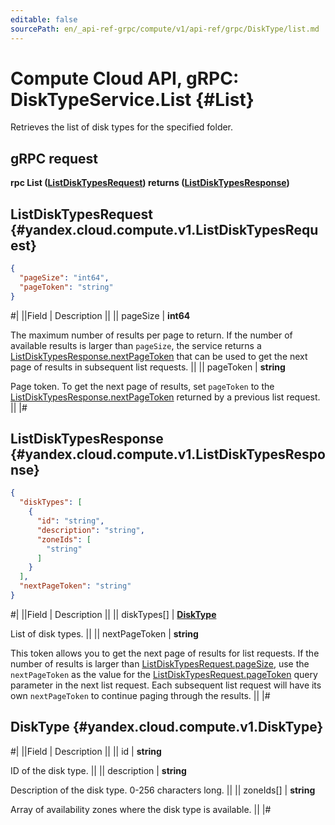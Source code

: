```yaml
---
editable: false
sourcePath: en/_api-ref-grpc/compute/v1/api-ref/grpc/DiskType/list.md
---
```


# Compute Cloud API, gRPC: DiskTypeService.List {#List}

Retrieves the list of disk types for the specified folder.

## gRPC request

**rpc List ([ListDiskTypesRequest](#yandex.cloud.compute.v1.ListDiskTypesRequest)) returns ([ListDiskTypesResponse](#yandex.cloud.compute.v1.ListDiskTypesResponse))**

## ListDiskTypesRequest {#yandex.cloud.compute.v1.ListDiskTypesRequest}

```json
{
  "pageSize": "int64",
  "pageToken": "string"
}
```

#|
||Field | Description ||
|| pageSize | **int64**

The maximum number of results per page to return. If the number of available
results is larger than `pageSize`,
the service returns a [ListDiskTypesResponse.nextPageToken](#yandex.cloud.compute.v1.ListDiskTypesResponse)
that can be used to get the next page of results in subsequent list requests. ||
|| pageToken | **string**

Page token. To get the next page of results, set `pageToken` to the
[ListDiskTypesResponse.nextPageToken](#yandex.cloud.compute.v1.ListDiskTypesResponse) returned by a previous list request. ||
|#

## ListDiskTypesResponse {#yandex.cloud.compute.v1.ListDiskTypesResponse}

```json
{
  "diskTypes": [
    {
      "id": "string",
      "description": "string",
      "zoneIds": [
        "string"
      ]
    }
  ],
  "nextPageToken": "string"
}
```

#|
||Field | Description ||
|| diskTypes[] | **[DiskType](#yandex.cloud.compute.v1.DiskType)**

List of disk types. ||
|| nextPageToken | **string**

This token allows you to get the next page of results for list requests. If the number of results
is larger than [ListDiskTypesRequest.pageSize](#yandex.cloud.compute.v1.ListDiskTypesRequest), use
the `nextPageToken` as the value
for the [ListDiskTypesRequest.pageToken](#yandex.cloud.compute.v1.ListDiskTypesRequest) query parameter
in the next list request. Each subsequent list request will have its own
`nextPageToken` to continue paging through the results. ||
|#

## DiskType {#yandex.cloud.compute.v1.DiskType}

#|
||Field | Description ||
|| id | **string**

ID of the disk type. ||
|| description | **string**

Description of the disk type. 0-256 characters long. ||
|| zoneIds[] | **string**

Array of availability zones where the disk type is available. ||
|#